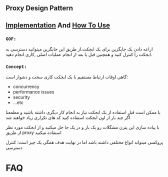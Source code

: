 ﻿## Proxy Design Pattern

## [Implementation](./Implementation/LoginProxy.cs) And [How To Use](./UseProxy.cs)


### **`GOF:`**

اراعه دادن یک جایگزین برای یک ابجکت.از طریق این جایگزین میتوانید دسترسی به ابجکت را کنترل کنید و همچنین قبل یا بعد از انجام عملیات اصلی ,کاری انجام دهید.



### **`Concept:`**

گاهی اوقات ارتباط مستقیم با یک ابجکت کاری سخت و دشوار است:

- concurrency
- performance issues
- security
- ...etc

یا ممکن است قبلِ استفاده از یک ابجکت نیاز به انجام کار دیگری داشته باشید و مطمعنا اگر چند بار از اون ابجکت استفاده کنید کد های تکراری زیاد خواهند شد

با پیاده سازی این پترن مشگلات رو یک بار و در یک جا حل میکنید و از ابجکت مورد نظر از طریق proxy استفاده میکنید

پروکسی میتواند انواع مختلفی داشته باشد اما در نهایت هدف همگی یک چیز است: کنترل دسترسی


# FAQ



##